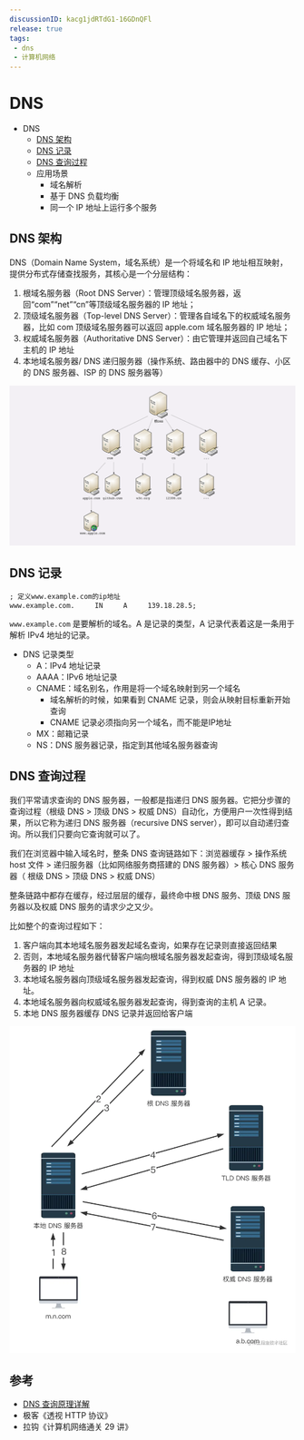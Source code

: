 ```yaml
---
discussionID: kacg1jdRTdG1-16GDnQFl
release: true
tags:
 - dns
 - 计算机网络
---
```

# DNS

- DNS
  - [DNS 架构](#dns-架构)
  - [DNS 记录](#dns-记录)
  - [DNS 查询过程](#dns-查询过程)
  - 应用场景
    - 域名解析
    - 基于 DNS 负载均衡
    - 同一个 IP 地址上运行多个服务

## DNS 架构

DNS（Domain Name System，域名系统）是一个将域名和 IP 地址相互映射，提供分布式存储查找服务，其核心是一个分层结构：

1. 根域名服务器（Root DNS Server）：管理顶级域名服务器，返回“com”“net”“cn”等顶级域名服务器的 IP 地址；
2. 顶级域名服务器（Top-level DNS Server）：管理各自域名下的权威域名服务器，比如 com 顶级域名服务器可以返回 apple.com 域名服务器的 IP 地址；
3. 权威域名服务器（Authoritative DNS Server）：由它管理并返回自己域名下主机的 IP 地址
4. 本地域名服务器/ DNS 递归服务器（操作系统、路由器中的 DNS 缓存、小区的 DNS 服务器、ISP 的 DNS 服务器等）

![图 28](./images/1645002988051.png)  

## DNS 记录

```
; 定义www.example.com的ip地址
www.example.com.     IN     A     139.18.28.5;
```

`www.example.com` 是要解析的域名。A 是记录的类型，A 记录代表着这是一条用于解析 IPv4 地址的记录。

- DNS 记录类型
  - A：IPv4 地址记录
  - AAAA：IPv6 地址记录
  - CNAME：域名别名，作用是将一个域名映射到另一个域名
    - 域名解析的时候，如果看到 CNAME 记录，则会从映射目标重新开始查询
    - CNAME 记录必须指向另一个域名，而不能是IP地址
  - MX：邮箱记录
  - NS：DNS 服务器记录，指定到其他域名服务器查询

## DNS 查询过程

我们平常请求查询的 DNS 服务器，一般都是指递归 DNS 服务器。它把分步骤的查询过程（根级 DNS > 顶级 DNS > 权威 DNS）自动化，方便用户一次性得到结果，所以它称为递归 DNS 服务器（recursive DNS server），即可以自动递归查询。所以我们只要向它查询就可以了。

我们在浏览器中输入域名时，整条 DNS 查询链路如下：浏览器缓存 > 操作系统 host 文件 > 递归服务器（比如网络服务商搭建的 DNS 服务器）> 核心 DNS 服务器（ 根级 DNS > 顶级 DNS > 权威 DNS）

整条链路中都存在缓存，经过层层的缓存，最终命中根 DNS 服务、顶级 DNS 服务器以及权威 DNS 服务的请求少之又少。

比如整个的查询过程如下：

1. 客户端向其本地域名服务器发起域名查询，如果存在记录则直接返回结果
2. 否则，本地域名服务器代替客户端向根域名服务器发起查询，得到顶级域名服务器的 IP 地址
3. 本地域名服务器向顶级域名服务器发起查询，得到权威 DNS 服务器的 IP 地址。
4. 本地域名服务器向权威域名服务器发起查询，得到查询的主机 A 记录。
5. 本地 DNS 服务器缓存 DNS 记录并返回给客户端

![图 1](./images/1645023606416.png)  

## 参考

- [DNS 查询原理详解](https://www.ruanyifeng.com/blog/2022/08/dns-query.html)
- 极客《透视 HTTP 协议》
- 拉钩《计算机网络通关 29 讲》